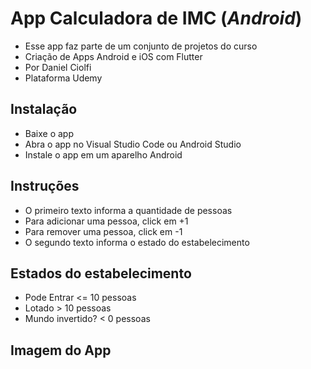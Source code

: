 # App Calculadora de IMC (*Android*)

* Esse app faz parte de um conjunto de projetos do curso
* Criação de Apps Android e iOS com Flutter
* Por Daniel Ciolfi
* Plataforma Udemy

## Instalação

* Baixe o app
* Abra o app no Visual Studio Code ou Android Studio
* Instale o app em um aparelho Android

## Instruções

* O primeiro texto informa a quantidade de pessoas
* Para adicionar uma pessoa, click em +1
* Para remover uma pessoa, click em -1
* O segundo texto informa o estado do estabelecimento

## Estados do estabelecimento

* Pode Entrar <= 10 pessoas
* Lotado > 10 pessoas
* Mundo invertido? < 0 pessoas

## Imagem do App